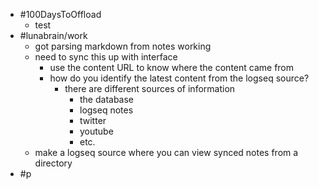 - #100DaysToOffload
	- test
- #lunabrain/work
	- got parsing markdown from notes working
	- need to sync this up with interface
		- use the content URL to know where the content came from
		- how do you identify the latest content from the logseq source?
			- there are different sources of information
				- the database
				- logseq notes
				- twitter
				- youtube
				- etc.
	- make a logseq source where you can view synced notes from a directory
- #p